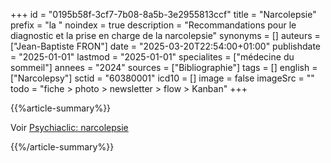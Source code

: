 +++
id = "0195b58f-3cf7-7b08-8a5b-3e2955813ccf"
title = "Narcolepsie"
prefix = "la "
noindex = true
description = "Recommandations pour le diagnostic et la prise en charge de la narcolepsie"
synonyms = []
auteurs = ["Jean-Baptiste FRON"]
date = "2025-03-20T22:54:00+01:00"
publishdate = "2025-01-01"
lastmod = "2025-01-01"
specialites = ["médecine du sommeil"]
annees = "2024"
sources = ["Bibliographie"]
tags = []
english = ["Narcolepsy"]
sctid = "60380001"
icd10 = []
image = false
imageSrc = ""
todo = "fiche > photo > newsletter > flow > Kanban"
+++

{{%article-summary%}}

Voir [Psychiaclic: narcolepsie](https://www.psychiaclic.fr/troubles-psychiatriques/narcolepsie)

{{%/article-summary%}}
